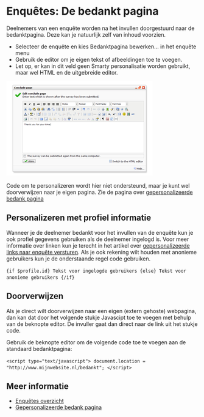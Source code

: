 # Enquêtes: De bedankt pagina

Deelnemers van een enquête worden na het invullen doorgestuurd naar de bedanktpagina.
Deze kan je natuurlijk zelf van inhoud voorzien.

* Selecteer de enquête en kies Bedanktpagina bewerken... in het enquête menu
* Gebruik de editor om je eigen tekst of afbeeldingen toe te voegen.
* Let op, er kan in dit veld geen Smarty personalisatie worden gebruikt,
maar wel HTML en de uitgebreide editor.

![Editing the conclude page](../images/editconcludepage.png)

Code om te personalizeren wordt hier niet ondersteund, maar je kunt wel 
doorverwijzen naar je eigen pagina. Zie de pagina over [gepersonalizeerde bedank pagina](./surveys-personalized-conclude-page)

## Personalizeren met profiel informatie

Wanneer je de deelnemer bedankt voor het invullen van de enquête kun je 
ook profiel gegevens gebruiken als de deelnemer ingelogd is. Voor meer 
informatie over linken kun je terecht in het artikel over [gepersonalizeerde 
links naar enquête versturen](./surveys-register-participants).
Als je ook rekening wilt houden met anonieme gebruikers kun je de onderstaande 
regel code gebruiken.

`{if $profile.id} Tekst voor ingelogde gebruikers {else} Tekst voor anonieme gebruikers {/if}`

## Doorverwijzen
Als je direct wilt doorverwijzen naar een eigen (extern gehoste) webpagina, 
dan kan dat door het volgende stukje Javascipt toe te voegen met behulp 
van de beknopte editor. De invuller gaat dan direct naar de link uit het 
stukje code.

Gebruik de beknopte editor om de volgende code toe te voegen aan de standaard bedanktpagina:

`<script type="text/javascript"> document.location = "http://www.mijnwebsite.nl/bedankt"; </script>`

## Meer informatie

* [Enquêtes overzicht](./surveys)
* [Gepersonalizeerde bedank pagina](./personalized-survey-conclude-page)